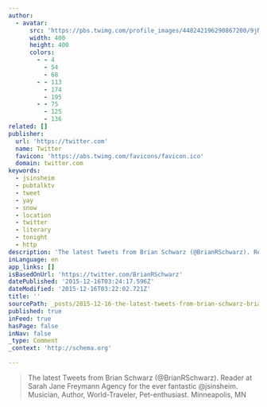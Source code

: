```yaml
---
author:
  - avatar:
      src: 'https://pbs.twimg.com/profile_images/448242196290867200/9jNkMIzu_400x400.jpeg'
      width: 400
      height: 400
      colors:
        - - 4
          - 54
          - 68
        - - 113
          - 174
          - 195
        - - 75
          - 125
          - 136
related: []
publisher:
  url: 'https://twitter.com'
  name: Twitter
  favicon: 'https://abs.twimg.com/favicons/favicon.ico'
  domain: twitter.com
keywords:
  - jsinsheim
  - pubtalktv
  - tweet
  - yay
  - snow
  - location
  - twitter
  - literary
  - tonight
  - http
description: 'The latest Tweets from Brian Schwarz (@BrianRSchwarz). Reader at Sarah Jane Freymann Agency for the ever fantastic @jsinsheim. Musician, Author, World-Traveler, Pet-enthusiast. Minneapolis, MN'
inLanguage: en
app_links: []
isBasedOnUrl: 'https://twitter.com/BrianRSchwarz'
datePublished: '2015-12-16T03:24:17.596Z'
dateModified: '2015-12-16T03:22:02.721Z'
title: ''
sourcePath: _posts/2015-12-16-the-latest-tweets-from-brian-schwarz-brianrschwarz-reade.md
published: true
inFeed: true
hasPage: false
inNav: false
_type: Comment
_context: 'http://schema.org'

---
```

> The latest Tweets from Brian Schwarz &lpar;&commat;BrianRSchwarz&rpar;&period; Reader at Sarah Jane Freymann Agency for the ever fantastic &commat;jsinsheim&period; Musician&comma; Author&comma; World-Traveler&comma; Pet-enthusiast&period; Minneapolis&comma; MN
